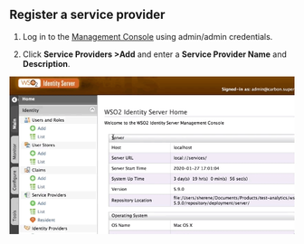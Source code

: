 ## Register a service provider

1. Log in to the [Management Console](https://localhost:9443/carbon/) using admin/admin credentials. 

2. Click **Service Providers >Add** and enter a **Service Provider Name** and **Description**.

[![register-oidc-service-provider](../assets/img/guides/register-oidc-service-provider.gif)](../assets/img/guides/register-oidc-service-provider.gif)

